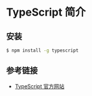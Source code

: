 # TypeScript 简介

## 安装
```bash
$ npm install -g typescript
```

## 参考链接
* [TypeScript 官方网站](http://www.typescriptlang.org/)
